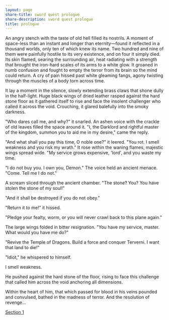 ```yaml
---
layout: page
share-title: sword quest prologue
share-description: sword quest prologue
title: prologue
---
```

An angry stench with the taste of old hell filled its nostrils. A moment of space-less than an instant and longer than eternity—found it reflected in a thousand worlds, only ten of which knew its name. Two hundred and nine of them were painfully hostile to its very existence, and on four it simply died. Its skin flamed, searing the surrounding air, heat radiating with a strength that brought the iron-hard scales of its arms to a white glow. It groaned in numb confusion and fought to empty the terror from its brain so the mind could return. A cry of pain hissed past white gleaming fangs, agony twisting through the muscles of a body torn across time.

It lay a moment in the silence, slowly extending brass claws that shone dully in the half-light. Huge black wings of dried leather rasped against the hard stone floor as it gathered itself to rise and face the insolent challenger who called it across the void. Crouching, it glared balefully into the smoky darkness.

"Who dares call me, and why?" it snarled.
An ashen voice with the crackle of old leaves filled the space around it. "I, the Darklord and rightful master of the kingdom, summon you to aid me in my desire," came the reply.

"And what shall you pay this time, O noble one?" it leered. "You rot. I smell weakness and you risk my wrath." It rose within the waning flames, majestic wings spread wide. "My service grows expensive, 'lord', and you waste my time.

"I do not buy you. I own you, Demon." The voice held an ancient menace. "Come. Tell me I do not."

A scream sliced through the ancient chamber. "The stone? You? You have stolen the stone of my soul!"

"And it shall be destroyed if you do not obey."

"Return it to me!" it hissed.

"Pledge your fealty, worm, or you will never crawl back to this plane again."

The large wings folded in bitter resignation. "You have my service, master. What would you have me do?"

"Revive the Temple of Dragons. Build a force and conquer Terverni. I want that land to die!"

"Idiot," he whispered to himself.

I smell weakness.

He pushed against the hard stone of the floor, rising to face this challenge that called him across the void anchoring all dimensions.

Within the heart of him, that which passed for blood in his veins pounded and convulsed, bathed in the madness of terror. And the resolution of revenge...

[Section 1](https://homocumulus.github.io/swordquest/1)
